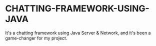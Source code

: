 # CHATTING-FRAMEWORK-USING-JAVA
It's a chatting framework using Java Server &amp; Network, and it's been a game-changer for my project. 
